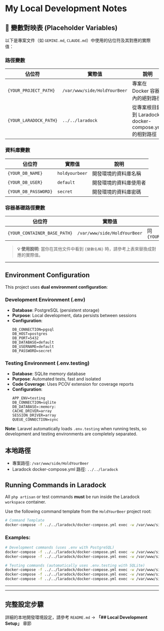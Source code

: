 # My Local Development Notes

## 🔧 變數對映表 (Placeholder Variables)

以下是專案文件（如 `GEMINI.md`, `CLAUDE.md`）中使用的佔位符及其對應的實際值：

### 路徑變數
| 佔位符 | 實際值 | 說明 |
|-------|--------|------|
| `{YOUR_PROJECT_PATH}` | `/var/www/side/HoldYourBeer` | 專案在 Docker 容器內的絕對路徑 |
| `{YOUR_LARADOCK_PATH}` | `../../laradock` | 從專案根目錄到 Laradock docker-compose.yml 的相對路徑 |

### 資料庫變數
| 佔位符 | 實際值 | 說明 |
|-------|--------|------|
| `{YOUR_DB_NAME}` | `holdyourbeer` | 開發環境的資料庫名稱 |
| `{YOUR_DB_USER}` | `default` | 開發環境的資料庫使用者 |
| `{YOUR_DB_PASSWORD}` | `secret` | 開發環境的資料庫密碼 |

### 容器基礎路徑變數
| 佔位符 | 實際值 | 說明 |
|-------|--------|------|
| `{YOUR_CONTAINER_BASE_PATH}` | `/var/www/side/HoldYourBeer` | 同 `{YOUR_PROJECT_PATH}` |

> **💡 使用說明**: 當你在其他文件中看到 `{變數名稱}` 時，請參考上表來替換成對應的實際值。

---

## Environment Configuration

This project uses **dual environment configuration**:

### Development Environment (.env)
- **Database**: PostgreSQL (persistent storage)
- **Purpose**: Local development, data persists between sessions
- **Configuration**:
  ```env
  DB_CONNECTION=pgsql
  DB_HOST=postgres
  DB_PORT=5432
  DB_DATABASE=default
  DB_USERNAME=default
  DB_PASSWORD=secret
  ```

### Testing Environment (.env.testing)
- **Database**: SQLite memory database
- **Purpose**: Automated tests, fast and isolated
- **Code Coverage**: Uses PCOV extension for coverage reports
- **Configuration**:
  ```env
  APP_ENV=testing
  DB_CONNECTION=sqlite
  DB_DATABASE=:memory:
  CACHE_DRIVER=array
  SESSION_DRIVER=array
  QUEUE_CONNECTION=sync
  ```

**Note**: Laravel automatically loads `.env.testing` when running tests, so development and testing environments are completely separated.

## 本地路徑
- 專案路徑: `/var/www/side/HoldYourBeer`
- Laradock docker-compose.yml 路徑: `../../laradock`

## Running Commands in Laradock

All `php artisan` or test commands **must** be run inside the Laradock `workspace` container.

Use the following command template from the `HoldYourBeer` project root:

```bash
# Command Template
docker-compose -f ../../laradock/docker-compose.yml exec -w /var/www/side/HoldYourBeer workspace <YOUR_COMMAND_HERE>
```

### Examples:

```bash
# Development commands (uses .env with PostgreSQL)
docker-compose -f ../../laradock/docker-compose.yml exec -w /var/www/side/HoldYourBeer workspace php artisan migrate
docker-compose -f ../../laradock/docker-compose.yml exec -w /var/www/side/HoldYourBeer workspace php artisan tinker

# Testing commands (automatically uses .env.testing with SQLite)
docker-compose -f ../../laradock/docker-compose.yml exec -w /var/www/side/HoldYourBeer workspace php artisan test
docker-compose -f ../../laradock/docker-compose.yml exec -w /var/www/side/HoldYourBeer workspace php artisan test --coverage  # With PCOV coverage report
docker-compose -f ../../laradock/docker-compose.yml exec -w /var/www/side/HoldYourBeer workspace php artisan test --filter=BeerCreationTest
```

---

---

## 完整設定步驟

詳細的本地開發環境設定，請參考 `README.md` → **「## Local Development Setup」** 章節